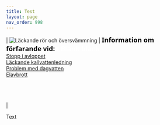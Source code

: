 ```yaml
---
title: Test
layout: page
nav_order: 998
---
```

| <img src="/wp-content/uploads/2023/Underhållsplanering W237.png" alt="Läckande rör och översvämmning"> | <span style="color: #000000; font-size: 18px; font-family: Segoe UI; font-weight: bold;">Information om förfarande vid:<span style="color: #ffffff;"># Blank blank</span></span> <br> [Stopp i avloppet](https://markdownlivepreview.com/) <br> [ Läckande kallvattenledning](https://markdownlivepreview.com/) <br> [ Problem med dagvatten](https://markdownlivepreview.com/) <br> [ Elavbrott](https://markdownlivepreview.com/) <br><br><br><br><br> |

Text  

